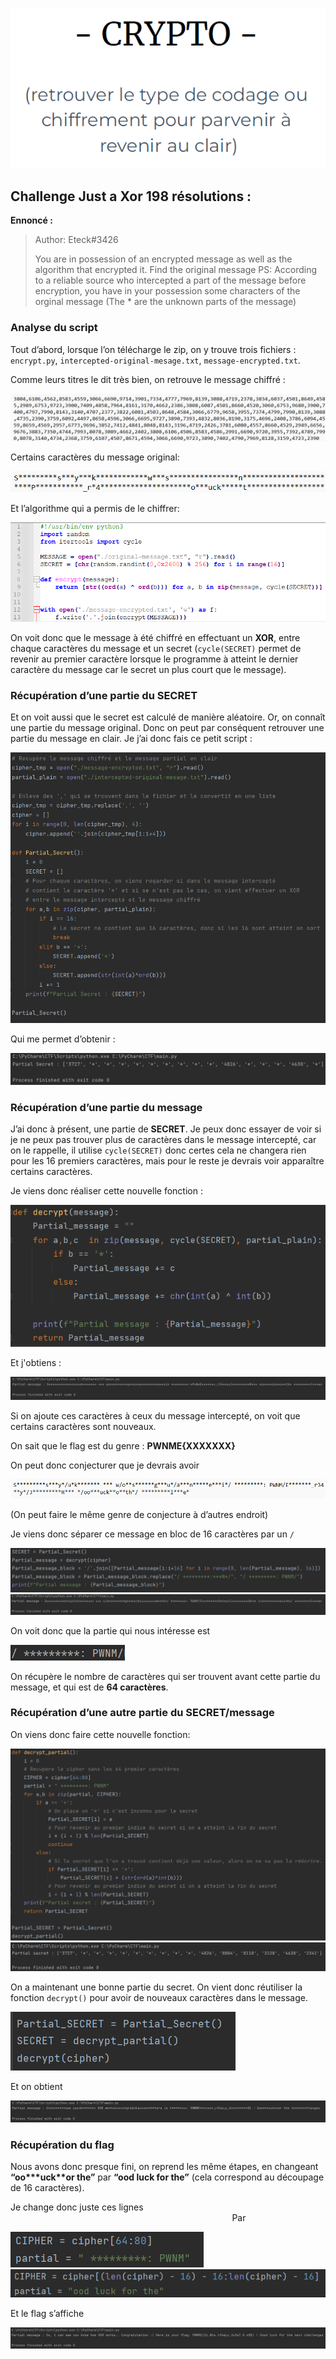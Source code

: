 <p align="center">
  <img src="./src/images/crypto.png"/>
</p>

## Challenge Just a Xor 198 résolutions :


**Ennoncé :**
>Author: Eteck#3426
>
>You are in possession of an encrypted message as well as the algorithm that encrypted it. Find the original message PS: According to a reliable source who intercepted a part of the message before encryption, you have in your possession some characters of the orginal message (The * are the unknown parts of the message)



### Analyse du script

Tout d’abord, lorsque l’on télécharge le zip, on y trouve trois fichiers : `encrypt.py`, `intercepted-original-mesage.txt`, `message-encrypted.txt`.

Comme leurs titres le dit très bien, on retrouve le message chiffré : 

<img src="./src/images/crypto_Intro_1.png"/>

Certains caractères du message original:

<img src="./src/images/crypto_Intro_2.png"/>

Et l’algorithme qui a permis de le chiffrer:

<img src="./src/images/crypto_Intro_3.png"/>

On voit donc que le message à été chiffré en effectuant un **XOR**, entre chaque caractères du message et un secret (`cycle(SECRET)` permet de revenir au premier caractère lorsque le programme à atteint le dernier caractère du message car le secret un plus court que le message).


### Récupération d’une partie du SECRET

Et on voit aussi que le secret est calculé de manière aléatoire. Or, on connaît une partie du message original. Donc on peut par conséquent retrouver une partie du message en clair.
Je j’ai donc fais ce petit script :

<img src="./src/images/crypto_Intro_4.png"/>

Qui me permet d’obtenir :

<img src="./src/images/crypto_Intro_5.png"/>


### Récupération d’une partie du message

J’ai donc à présent, une partie de **SECRET**. Je peux donc essayer de voir si je ne peux pas trouver plus de caractères dans le message intercepté, car on le rappelle, il utilise `cycle(SECRET)` donc certes cela ne changera rien pour les 16 premiers caractères, mais pour le reste je devrais voir apparaître certains caractères.

Je viens donc réaliser cette nouvelle fonction :

<img src="./src/images/crypto_Intro_6.png"/>

Et j'obtiens :

<img src="./src/images/crypto_Intro_7.png"/>

Si on ajoute ces caractères à ceux du message intercepté, on voit que certains caractères sont nouveaux.

On sait que le flag est du genre : **PWNME{XXXXXXX}**

On peut donc conjecturer que je devrais avoir 

<img src="./src/images/crypto_Intro_8.png"/>

(On peut faire le même genre de conjecture à d’autres endroit)

Je viens donc séparer ce message en bloc de 16 caractères par un `/`

<img src="./src/images/crypto_Intro_9.png"/>
<img src="./src/images/crypto_Intro_10.png"/>

On voit donc que la partie qui nous intéresse est 

<img src="./src/images/crypto_Intro_11.png"/>

On récupère le nombre de caractères qui ser trouvent avant cette partie du message, et qui est de **64 caractères**.


### Récupération d’une autre partie du SECRET/message

On viens donc faire cette nouvelle fonction:

<img src="./src/images/crypto_Intro_12.png"/>
<img src="./src/images/crypto_Intro_13.png"/>

On a maintenant une bonne partie du secret. On vient donc réutiliser la fonction `decrypt()` pour avoir de nouveaux caractères dans le message.

<img src="./src/images/crypto_Intro_14.png"/>

Et on obtient

<img src="./src/images/crypto_Intro_15.png"/>

### Récupération du flag

Nous avons donc presque fini, on reprend les même étapes, en changeant **“oo\*\*\*uck\*\*or the”** par **“ood luck for the”** (cela correspond au découpage de 16 caractères).

Je change donc juste ces lignes &nbsp;&nbsp;&nbsp;&nbsp;&nbsp;&nbsp;&nbsp;&nbsp;&nbsp;&nbsp;&nbsp;&nbsp;&nbsp;&nbsp;&nbsp;&nbsp;&nbsp;&nbsp;&nbsp;&nbsp;&nbsp;&nbsp;&nbsp;&nbsp;&nbsp;&nbsp;&nbsp;&nbsp;&nbsp;&nbsp;&nbsp;&nbsp;&nbsp;&nbsp;&nbsp;&nbsp;&nbsp;&nbsp;&nbsp;&nbsp;&nbsp;&nbsp;&nbsp;&nbsp;&nbsp;&nbsp;&nbsp;&nbsp;&nbsp;&nbsp;&nbsp;&nbsp;&nbsp;&nbsp;&nbsp;&nbsp;&nbsp;&nbsp;&nbsp;&nbsp;&nbsp;&nbsp;&nbsp;&nbsp;&nbsp;&nbsp;&nbsp;&nbsp;&nbsp;&nbsp;&nbsp;&nbsp;&nbsp;&nbsp;&nbsp;&nbsp;&nbsp;&nbsp;&nbsp;&nbsp;&nbsp;&nbsp;&nbsp;&nbsp;&nbsp;&nbsp;&nbsp;&nbsp;&nbsp;&nbsp;Par

<img src="./src/images/crypto_Intro_16.png"/>			<img src="./src/images/crypto_Intro_17.png"/>

Et le flag s’affiche

<img src="./src/images/crypto_Intro_18.png"/>